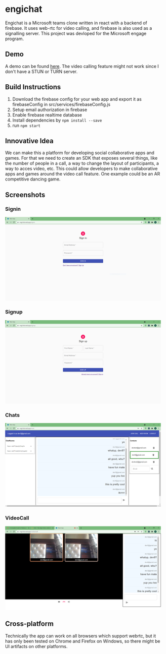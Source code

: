 # engichat

Engichat is a Microsoft teams clone written in react with a backend of firebase.
It uses web-rtc for video calling, and firebase is also used as a signalling server.
This project was devloped for the Microsoft engage program.

## Demo

A demo can be found [here](engichat.web.app). The video calling feature might not work since I don't have a STUN or TURN server.

## Build Instructions

1. Download the firebase config for your web app and export it as firebaseConfig in src/services/firebaseConfig.js
2. Setup email authorization in firebase
3. Enable firebase realtime database
4. Install dependencies by `npm install --save`
5. run `npm start`

## Innovative Idea

We can make this a platform for developing social collaborative apps and games. For that we need to create an SDK that exposes several things, like the number of people in a call, a way to change the layout of participants, a way to acces video, etc. This could allow developers to make collaborative apps and games around the video call feature.
One example could be an AR competitive dancing game.

## Screenshots

### Signin

![Signin Screenshot](docs/screenshots/signin.PNG)

### Signup

![Signup Screenshot](docs/screenshots/signup.PNG)

### Chats

![Chats Screenshot](docs/screenshots/chatwithcontact.PNG)

### VideoCall

![Video call Screenshot](docs/screenshots/videocall.PNG)

## Cross-platform

Technically the app can work on all browsers which support webrtc, but it has only been tested on Chrome and Firefox on Windows, so there might be UI artifacts on other platforms.
